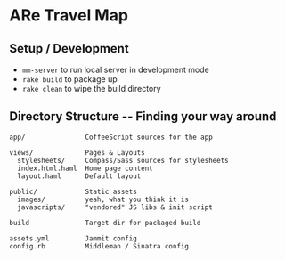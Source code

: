 # ARe Travel Map

## Setup / Development

* `mm-server` to run local server in development mode
* `rake build` to package up
* `rake clean` to wipe the build directory

## Directory Structure -- Finding your way around

    app/               CoffeeScript sources for the app

    views/             Pages & Layouts
      stylesheets/     Compass/Sass sources for stylesheets
      index.html.haml  Home page content
      layout.haml      Default layout

    public/            Static assets
      images/          yeah, what you think it is
      javascripts/     "vendored" JS libs & init script

    build              Target dir for packaged build

    assets.yml         Jammit config
    config.rb          Middleman / Sinatra config
